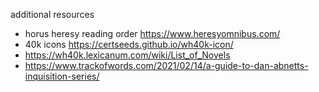 additional resources 
- horus heresy reading order https://www.heresyomnibus.com/
- 40k icons https://certseeds.github.io/wh40k-icon/
- https://wh40k.lexicanum.com/wiki/List_of_Novels
- https://www.trackofwords.com/2021/02/14/a-guide-to-dan-abnetts-inquisition-series/